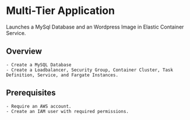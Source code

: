 # Multi-Tier Application

Launches a MySql Database and an Wordpress Image in Elastic Container Service.

## Overview
    - Create a MySQL Database
    - Create a Loadbalancer, Security Group, Container Cluster, Task Definition, Service, and Fargate Instances.

## Prerequisites
    - Require an AWS account.
    - Create an IAM user with required permissions.